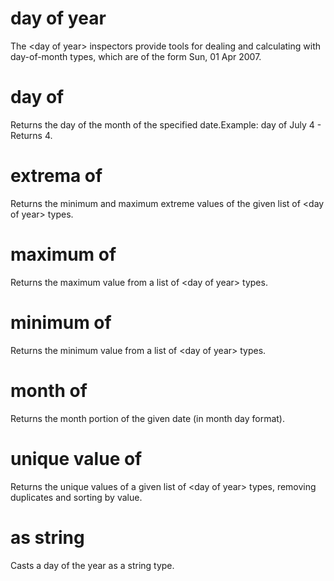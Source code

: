 # day of year

The &lt;day of year&gt; inspectors provide tools for dealing and calculating with day-of-month types, which are of the form Sun, 01 Apr 2007.

# day of <day of year>

Returns the day of the month of the specified date.Example: day of July 4 - Returns 4.

# extrema of <day of year>

Returns the minimum and maximum extreme values of the given list of &lt;day of year&gt; types.

# maximum of <day of year>

Returns the maximum value from a list of &lt;day of year&gt; types.

# minimum of <day of year>

Returns the minimum value from a list of &lt;day of year&gt; types.

# month of <day of year>

Returns the month portion of the given date (in month day format).

# unique value of <day of year>

Returns the unique values of a given list of &lt;day of year&gt; types, removing duplicates and sorting by value.

# <day of year> as string

Casts a day of the year as a string type.
